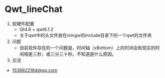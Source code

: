 # Qwt_lineChat
1. 软硬件配置
	- Qt4.8 + qwt6.1.2
	- 关于qwt中的头文件放在mingw的include目录下的一个qwt的文件夹
2. 问题
	- 目前软件存在的一个问题是，时间轴（xBottom）上的时间会和现实的时间相差三秒，或三分三十秒。不知道是什么原因。
3. 交流
  - 1538822184@qq.com

